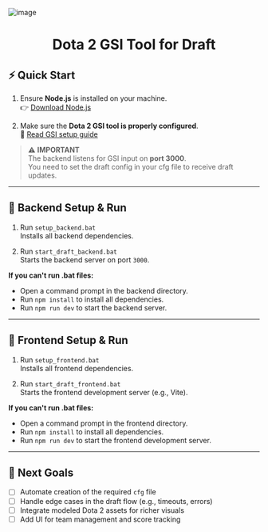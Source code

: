   ![image](https://github.com/user-attachments/assets/5a20407b-3053-4e18-bb5a-0c623ea7afa3)

<h1 align="center">Dota 2 GSI Tool for Draft</h1>

## ⚡ Quick Start

1. Ensure **Node.js** is installed on your machine.  
   👉 [Download Node.js](https://nodejs.org/en/download)

2. Make sure the **Dota 2 GSI tool is properly configured**.  
   📖 [Read GSI setup guide](https://auo.nu/posts/game-state-integration-intro)

> ⚠️ **IMPORTANT**  
> The backend listens for GSI input on **port 3000**.  
> You need to set the draft config in your cfg file to receive draft updates.


---

## 🧩 Backend Setup & Run

1. Run `setup_backend.bat`  
   Installs all backend dependencies.

2. Run `start_draft_backend.bat`  
   Starts the backend server on port `3000`.

**If you can't run .bat files:**

- Open a command prompt in the backend directory.
- Run `npm install` to install all dependencies.
- Run `npm run dev` to start the backend server.

---

## 🎨 Frontend Setup & Run

1. Run `setup_frontend.bat`  
   Installs all frontend dependencies.

2. Run `start_draft_frontend.bat`  
   Starts the frontend development server (e.g., Vite).

**If you can't run .bat files:**

- Open a command prompt in the frontend directory.
- Run `npm install` to install all dependencies.
- Run `npm run dev` to start the frontend development server.

---

## 🧭 Next Goals

- [ ] Automate creation of the required `cfg` file
- [ ] Handle edge cases in the draft flow (e.g., timeouts, errors)
- [ ] Integrate modeled Dota 2 assets for richer visuals
- [ ] Add UI for team management and score tracking
